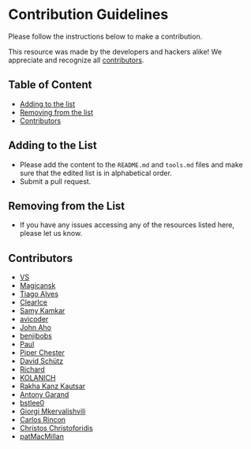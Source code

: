# Contribution Guidelines

Please follow the instructions below to make a contribution.

This resource was made by the developers and hackers alike! We appreciate and recognize all [contributors](#contributors).

## Table of Content

- [Adding to the list](#adding-to-the-list)
- [Removing from the list](#removing-from-the-list)
- [Contributors](#contributors)

## Adding to the List

- Please add the content to the `README.md` and `tools.md` files and make sure that the edited list is in alphabetical order.
- Submit a pull request.

## Removing from the List

- If you have any issues accessing any of the resources listed here, please let us know.

## Contributors
 * [VS](https://github.com/vitalysim)
 * [Magicansk](https://github.com/magicansk)
 * [Tiago Alves](https://github.com/tiaghoalves)
 * [ClearIce](https://github.com/ClearIce)
 * [Samy Kamkar](https://github.com/samyk)
 * [avicoder](https://github.com/vjex)
 * [John Aho](https://github.com/johnaho)
 * [benjibobs](https://github.com/benjibobs)
 * [Paul](https://github.com/sajattack)
 * [Piper Chester](https://github.com/piperchester)
 * [David Schütz](https://github.com/xdavidhu)
 * [Richard](https://github.com/richardwgd)
 * [KOLANICH](https://github.com/KOLANICH)
 * [Rakha Kanz Kautsar](https://github.com/rkkautsar)
 * [Antony Garand](https://github.com/AntonyGarand)
 * [bstlee0](https://github.com/bstlee0)
 * [Giorgi Mkervalishvili](https://github.com/giomke)
 * [Carlos Rincon](https://github.com/mezerotm)
 * [Christos Christoforidis](https://github.com/tsourtsouris)
 * [patMacMillan](https://github.com/patMacMillan)
